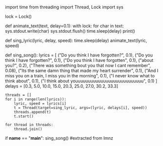 import time
from threading import Thread, Lock
import sys

lock = Lock()

def animate_text(text, delay=0.1):
    with lock:
        for char in text:
            sys.stdout.write(char)
            sys.stdout.flush()
            time.sleep(delay)
        print()

def sing_lyric(lyric, delay, speed):
    time.sleep(delay)
    animate_text(lyric, speed)

def sing_song():
    lyrics = [
        ("Do you think I have forgotten?", 0.1),
        ("Do you think I have forgotten?", 0.1),
        ("Do you think I have forgotten", 0.1),
        ("about you?", 0.2),
        ("There was something bout you that now I cant remember", 0.08),
        ("Its the same damn thing that made my heart surrender", 0.1),
        ("And I miss you on a train, I miss you in the morning", 0.1),
        ("I never know what to think about", 0.1),
        ("I think about youuuuuuuuuuuuuuuuuuuuuuuuuuu", 0.1)
    ]
    delays = [0.3, 5.0, 10.0, 15.0, 20.3, 25.0, 27.0, 30.2, 33.3]
    
    threads = []
    for i in range(len(lyrics)):
        lyric, speed = lyrics[i]
        t = Thread(target=sing_lyric, args=(lyric, delays[i], speed))
        threads.append(t)
        t.start()
    
    for thread in threads:
        thread.join()

if __name__ == "__main__":
    sing_song() #extracted from lmnz

